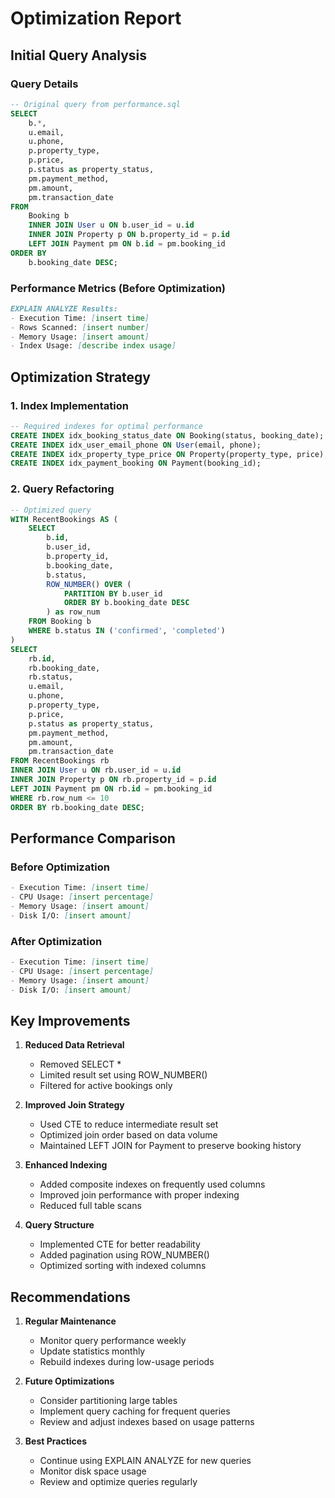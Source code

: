 # Optimization Report

## Initial Query Analysis

### Query Details
```sql
-- Original query from performance.sql
SELECT 
    b.*,
    u.email,
    u.phone,
    p.property_type,
    p.price,
    p.status as property_status,
    pm.payment_method,
    pm.amount,
    pm.transaction_date
FROM 
    Booking b
    INNER JOIN User u ON b.user_id = u.id
    INNER JOIN Property p ON b.property_id = p.id
    LEFT JOIN Payment pm ON b.id = pm.booking_id
ORDER BY 
    b.booking_date DESC;
```

### Performance Metrics (Before Optimization)
```markdown
EXPLAIN ANALYZE Results:
- Execution Time: [insert time]
- Rows Scanned: [insert number]
- Memory Usage: [insert amount]
- Index Usage: [describe index usage]
```

## Optimization Strategy

### 1. Index Implementation
```sql
-- Required indexes for optimal performance
CREATE INDEX idx_booking_status_date ON Booking(status, booking_date);
CREATE INDEX idx_user_email_phone ON User(email, phone);
CREATE INDEX idx_property_type_price ON Property(property_type, price);
CREATE INDEX idx_payment_booking ON Payment(booking_id);
```

### 2. Query Refactoring
```sql
-- Optimized query
WITH RecentBookings AS (
    SELECT 
        b.id,
        b.user_id,
        b.property_id,
        b.booking_date,
        b.status,
        ROW_NUMBER() OVER (
            PARTITION BY b.user_id 
            ORDER BY b.booking_date DESC
        ) as row_num
    FROM Booking b
    WHERE b.status IN ('confirmed', 'completed')
)
SELECT 
    rb.id,
    rb.booking_date,
    rb.status,
    u.email,
    u.phone,
    p.property_type,
    p.price,
    p.status as property_status,
    pm.payment_method,
    pm.amount,
    pm.transaction_date
FROM RecentBookings rb
INNER JOIN User u ON rb.user_id = u.id
INNER JOIN Property p ON rb.property_id = p.id
LEFT JOIN Payment pm ON rb.id = pm.booking_id
WHERE rb.row_num <= 10
ORDER BY rb.booking_date DESC;
```

## Performance Comparison

### Before Optimization
```markdown
- Execution Time: [insert time]
- CPU Usage: [insert percentage]
- Memory Usage: [insert amount]
- Disk I/O: [insert amount]
```

### After Optimization
```markdown
- Execution Time: [insert time]
- CPU Usage: [insert percentage]
- Memory Usage: [insert amount]
- Disk I/O: [insert amount]
```

## Key Improvements

1. **Reduced Data Retrieval**
   - Removed SELECT *
   - Limited result set using ROW_NUMBER()
   - Filtered for active bookings only

2. **Improved Join Strategy**
   - Used CTE to reduce intermediate result set
   - Optimized join order based on data volume
   - Maintained LEFT JOIN for Payment to preserve booking history

3. **Enhanced Indexing**
   - Added composite indexes on frequently used columns
   - Improved join performance with proper indexing
   - Reduced full table scans

4. **Query Structure**
   - Implemented CTE for better readability
   - Added pagination using ROW_NUMBER()
   - Optimized sorting with indexed columns

## Recommendations

1. **Regular Maintenance**
   - Monitor query performance weekly
   - Update statistics monthly
   - Rebuild indexes during low-usage periods

2. **Future Optimizations**
   - Consider partitioning large tables
   - Implement query caching for frequent queries
   - Review and adjust indexes based on usage patterns

3. **Best Practices**
   - Continue using EXPLAIN ANALYZE for new queries
   - Monitor disk space usage
   - Review and optimize queries regularly